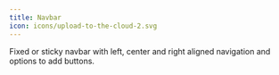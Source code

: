 ```yaml
---
title: Navbar
icon: icons/upload-to-the-cloud-2.svg
---
```


Fixed or sticky navbar with left, center and right aligned navigation and options to add buttons.